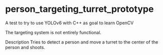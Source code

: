 # person_targeting_turret_prototype

A test to try to use YOLOv6 with C++ as goal to learn OpenCV

The targeting system is not entirely functional.

Description 
Tries to detect a person and move a turret to the center of the person and shoots.
